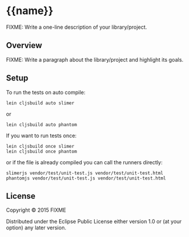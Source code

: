 # {{name}}

FIXME: Write a one-line description of your library/project.

## Overview

FIXME: Write a paragraph about the library/project and highlight its goals.

## Setup

To run the tests on auto compile:

    lein cljsbuild auto slimer

or

    lein cljsbuild auto phantom

If you want to run tests once:

    lein cljsbuild once slimer
    lein cljsbuild once phantom

or if the file is already compiled you can call the runners directly:

    slimerjs vendor/test/unit-test.js vendor/test/unit-test.html
    phantomjs vendor/test/unit-test.js vendor/test/unit-test.html

## License

Copyright © 2015 FIXME

Distributed under the Eclipse Public License either version 1.0 or (at your option) any later version.
